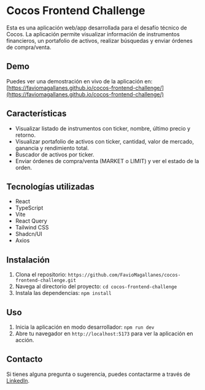 # Cocos Frontend Challenge

Esta es una aplicación web/app desarrollada para el desafío técnico de Cocos. La aplicación permite visualizar información de instrumentos financieros, un portafolio de activos, realizar búsquedas y enviar órdenes de compra/venta.

## Demo

Puedes ver una demostración en vivo de la aplicación en: [https://faviomagallanes.github.io/cocos-frontend-challenge/](https://faviomagallanes.github.io/cocos-frontend-challenge/)

## Características

- Visualizar listado de instrumentos con ticker, nombre, último precio y retorno.
- Visualizar portafolio de activos con ticker, cantidad, valor de mercado, ganancia y rendimiento total.
- Buscador de activos por ticker.
- Enviar órdenes de compra/venta (MARKET o LIMIT) y ver el estado de la orden.

## Tecnologías utilizadas

- React
- TypeScript
- Vite
- React Query
- Tailwind CSS
- Shadcn/UI
- Axios

## Instalación

1. Clona el repositorio: `https://github.com/FavioMagallanes/cocos-frontend-challenge.git`
2. Navega al directorio del proyecto: `cd cocos-frontend-challenge`
3. Instala las dependencias: `npm install`

## Uso

1. Inicia la aplicación en modo desarrollador: `npm run dev`
2. Abre tu navegador en `http://localhost:5173` para ver la aplicación en acción.

## Contacto

Si tienes alguna pregunta o sugerencia, puedes contactarme a través de [LinkedIn](https://www.linkedin.com/in/favio-magallanes/).
